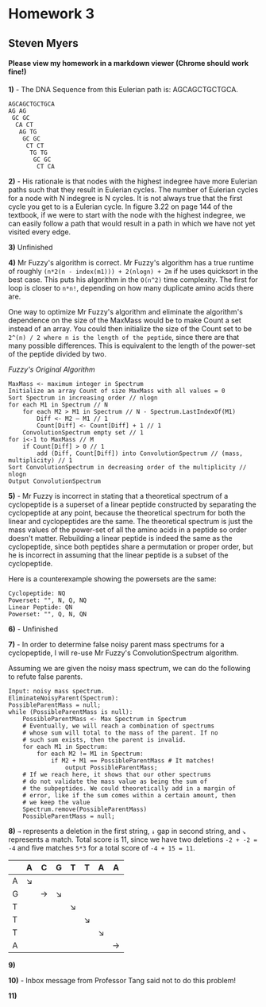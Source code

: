 # Homework 3
## Steven Myers
#### Please view my homework in a markdown viewer (Chrome should work fine!)

**1)** - The DNA Sequence from this Eulerian path is: AGCAGCTGCTGCA.

    AGCAGCTGCTGCA
    AG AG
     GC GC
      CA CT
       AG TG
        GC GC
         CT CT
          TG TG
           GC GC
            CT CA


**2)** - His rationale is that nodes with the highest indegree have more Eulerian paths such that they result in Eulerian cycles. The number of Eulerian cycles for a node with N indegree is N cycles. It is not always true that the first cycle you get to is a Eulerian cycle. In figure 3.22 on page 144 of the textbook, if we were to start with the node with the highest indegree, we can easily follow a path that would result in a path in which we have not yet visited every edge.

**3)** Unfinished

**4)** Mr Fuzzy's algorithm is correct. Mr Fuzzy's algorithm has a true runtime of roughly `(n*2(n - index(m1))) + 2(nlogn) + 2m` if he uses quicksort in the best case. This puts his algorithm in the `O(n^2)` time complexity. The first for loop is closer to `n*n!`, depending on how many duplicate amino acids there are.

One way to optimize Mr Fuzzy's algorithm and eliminate the algorithm's dependence on the size of the MaxMass would be to make Count a set instead of an array. You could then initialize the size of the Count set to be `2^(n) / 2 where n is the length of the peptide`, since there are that many possible differences. This is equivalent to the length of the power-set of the peptide divided by two.

*Fuzzy's Original Algorithm*

    MaxMass <- maximum integer in Spectrum
    Initialize an array Count of size MaxMass with all values = 0
    Sort Spectrum in increasing order // nlogn
    for each M1 in Spectrum // N
        for each M2 > M1 in Spectrum // N - Spectrum.LastIndexOf(M1)
            Diff <- M2 – M1 // 1
            Count[Diff] <- Count[Diff] + 1 // 1
        ConvolutionSpectrum empty set // 1
    for i<-1 to MaxMass // M
        if Count[Diff] > 0 // 1
            add (Diff, Count[Diff]) into ConvolutionSpectrum // (mass, multiplicity) // 1
    Sort ConvolutionSpectrum in decreasing order of the multiplicity // nlogn
    Output ConvolutionSpectrum

**5)** -
Mr Fuzzy is incorrect in stating that a theoretical spectrum of a cyclopeptide is a superset of a linear peptide constructed by separating the cyclopeptide at any point, because the theoretical spectrum for both the linear and cyclopeptides are the same. The theoretical spectrum is just the mass values of the power-set of all the amino acids in a peptide so order doesn't matter. Rebuilding a linear peptide is indeed the same as the cyclopeptide, since both peptides share a permutation or proper order, but he is incorrect in assuming that the linear peptide is a subset of the cyclopeptide.

Here is a counterexample showing the powersets are the same:

    Cyclopeptide: NQ
    Powerset: "", N, Q, NQ
    Linear Peptide: QN
    Powerset: "", Q, N, QN

**6)** - Unfinished



**7)** - In order to determine false noisy parent mass spectrums for a cyclopeptide, I will re-use Mr Fuzzy's ConvolutionSpectrum algorithm.

Assuming we are given the noisy mass spectrum, we can do the following to refute false parents.

    Input: noisy mass spectrum.
    EliminateNoisyParent(Spectrum):
    PossibleParentMass = null;
    while (PossibleParentMass is null):
        PossibleParentMass <- Max Spectrum in Spectrum
        # Eventually, we will reach a combination of spectrums
        # whose sum will total to the mass of the parent. If no
        # such sum exists, then the parent is invalid.
        for each M1 in Spectrum:
            for each M2 != M1 in Spectrum:
                if M2 + M1 == PossibleParentMass # It matches!
                    output PossibleParentMass;
        # If we reach here, it shows that our other spectrums
        # do not validate the mass value as being the sum of
        # the subpeptides. We could theoretically add in a margin of
        # error, like if the sum comes within a certain amount, then
        # we keep the value
        Spectrum.remove(PossibleParentMass)
        PossibleParentMass = null;

**8)** `→` represents a deletion in the first string, `↓` gap in second string, and `↘` represents a match. Total score is 11, since we have two deletions `-2 + -2 = -4` and five matches `5*3` for a total score of `-4 + 15 = 11`.

| |A|C|G|T|T|A|A|
|-|-|-|-|-|-|-|-|
|A|↘| | | | | | |
|G| |→|↘ | | | | |
|T| | | |↘ | | | |
|T| | | || ↘| | |
|T| | | | |  |↘ | |
|A| | | | | ||→|

**9)**



**10)** - Inbox message from Professor Tang said not to do this problem!

**11)**
